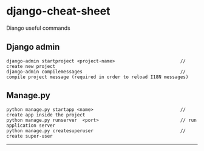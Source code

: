 # django-cheat-sheet

Diango useful commands

## Django admin
```
django-admin startproject <project-name>                        // create new project
django-admin compilemessages                                    // compile project message (required in order to reload I18N messages)
```

## Manage.py
```
python manage.py startapp <name>                                // create app inside the project
python manage.py runserver  <port>                              // run application server
python manage.py createsuperuser                                // create super-user
```

-------------------
